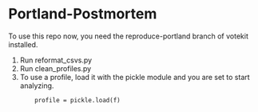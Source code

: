 # Portland-Postmortem

To use this repo now, you need the reproduce-portland branch of votekit installed.

1) Run reformat_csvs.py
2) Run clean_profiles.py
3) To use a profile, load it with the pickle module and you are set to start analyzing.
    ```with open("district_1_profile.pkl", "rb") as f:
        profile = pickle.load(f)
    ```